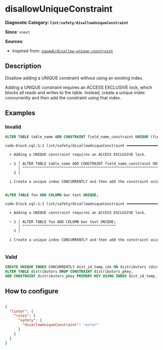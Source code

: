 # disallowUniqueConstraint
**Diagnostic Category: `lint/safety/disallowUniqueConstraint`**

**Since**: `vnext`


**Sources**: 
- Inspired from: <a href="https://squawkhq.com/docs/disallow-unique-constraint" target="_blank"><code>squawk/disallow-unique-constraint</code></a>

## Description
Disallow adding a UNIQUE constraint without using an existing index.

Adding a UNIQUE constraint requires an ACCESS EXCLUSIVE lock, which blocks all reads and
writes to the table. Instead, create a unique index concurrently and then add the
constraint using that index.

## Examples

### Invalid

```sql
ALTER TABLE table_name ADD CONSTRAINT field_name_constraint UNIQUE (field_name);
```

```sh
code-block.sql:1:1 lint/safety/disallowUniqueConstraint ━━━━━━━━━━━━━━━━━━━━━━━━━━━━━━━━━━━━━━━━━━━━

  × Adding a UNIQUE constraint requires an ACCESS EXCLUSIVE lock.
  
  > 1 │ ALTER TABLE table_name ADD CONSTRAINT field_name_constraint UNIQUE (field_name);
      │ ^^^^^^^^^^^^^^^^^^^^^^^^^^^^^^^^^^^^^^^^^^^^^^^^^^^^^^^^^^^^^^^^^^^^^^^^^^^^^^^^
    2 │ 
  
  i Create a unique index CONCURRENTLY and then add the constraint using that index.
  

```

```sql
ALTER TABLE foo ADD COLUMN bar text UNIQUE;
```

```sh
code-block.sql:1:1 lint/safety/disallowUniqueConstraint ━━━━━━━━━━━━━━━━━━━━━━━━━━━━━━━━━━━━━━━━━━━━

  × Adding a UNIQUE constraint requires an ACCESS EXCLUSIVE lock.
  
  > 1 │ ALTER TABLE foo ADD COLUMN bar text UNIQUE;
      │ ^^^^^^^^^^^^^^^^^^^^^^^^^^^^^^^^^^^^^^^^^^^
    2 │ 
  
  i Create a unique index CONCURRENTLY and then add the constraint using that index.
  

```

### Valid

```sql
CREATE UNIQUE INDEX CONCURRENTLY dist_id_temp_idx ON distributors (dist_id);
ALTER TABLE distributors DROP CONSTRAINT distributors_pkey,
ADD CONSTRAINT distributors_pkey PRIMARY KEY USING INDEX dist_id_temp_idx;
```

## How to configure
```json

{
  "linter": {
    "rules": {
      "safety": {
        "disallowUniqueConstraint": "error"
      }
    }
  }
}

```
